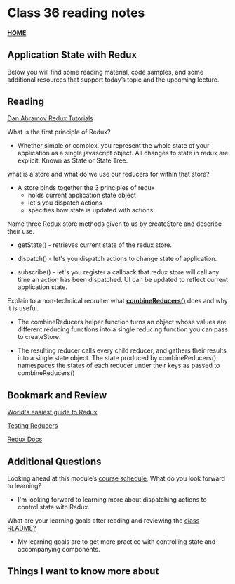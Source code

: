# Class 36 reading notes

#### [HOME](https://cesarderio.github.io/reading-notes/)

## Application State with Redux

Below you will find some reading material, code samples, and some additional resources that support today’s topic and the upcoming lecture.

## Reading

[Dan Abramov Redux Tutorials](https://egghead.io/courses/getting-started-with-redux)

What is the first principle of Redux?

* Whether simple or complex, you represent the whole state of your application as a single javascript object. All changes to state in redux are explicit. Known as State or State Tree.

what is a store and what do we use our reducers for within that store?

* A store binds together the 3 principles of redux
  * holds current application state object
  * let's you dispatch actions
  * specifies how state is updated with actions

Name three Redux store methods given to us by createStore and describe their use.

* getState() - retrieves current state of the redux store.

* dispatch() - let's you dispatch actions to change state of application.

* subscribe() - let's you register a callback that redux store will call any time an action has been dispatched. UI can be updated to reflect current application state.

Explain to a non-technical recruiter what [**combineReducers()**](https://redux.js.org/api/combinereducers) does and why it is useful.

* The combineReducers helper function turns an object whose values are different reducing functions into a single reducing function you can pass to createStore.

* The resulting reducer calls every child reducer, and gathers their results into a single state object. The state produced by combineReducers() namespaces the states of each reducer under their keys as passed to combineReducers()

## Bookmark and Review

[World's easiest guide to Redux](https://medium.freecodecamp.org/understanding-redux-the-worlds-easiest-guide-to-beginning-redux-c695f45546f6)

[Testing Reducers](https://medium.com/@netxm/testing-redux-reducers-with-jest-6653abbfe3e1)

[Redux Docs](https://redux.js.org/)

## Additional Questions

Looking ahead at this module’s [course schedule](https://codefellows.github.io/code-401-javascript-guide/curriculum/#module-8), What do you look forward to learning?

* I'm looking forward to learning more about dispatching actions to control state with Redux.

What are your learning goals after reading and reviewing the [class README?](https://codefellows.github.io/code-401-javascript-guide/curriculum/class-36/)

* My learning goals are to get more practice with controlling state and accompanying components.

## Things I want to know more about
